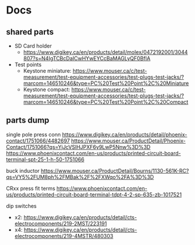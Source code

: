 # Docs

## shared parts

- SD Card holder
  - https://www.digikey.ca/en/products/detail/molex/0472192001/3044807?s=N4IgTCBcDaICwHYwEYCcBaMAGLyQF0BfIA
- Test points
  - Keystone miniature: https://www.mouser.ca/c/test-measurement/test-equipment-accessories/test-plugs-test-jacks/?marcom=146510246&type=PC%20Test%20Point%2C%20Miniature
  - Keystone compact: https://www.mouser.ca/c/test-measurement/test-equipment-accessories/test-plugs-test-jacks/?marcom=146510246&type=PC%20Test%20Point%2C%20Compact

## parts dump

single pole press conn
https://www.digikey.ca/en/products/detail/phoenix-contact/1751066/4482697
https://www.mouser.ca/ProductDetail/Phoenix-Contact/1751066?qs=YjJcVSlHJPXF6y9LwP5Nnw%3D%3D
https://www.phoenixcontact.com/en-us/products/printed-circuit-board-terminal-spt-25-1-h-50-1751066

buck inductor
https://www.mouser.ca/ProductDetail/Bourns/1130-561K-RC?qs=VY5%2FUM8ph%2FMBak%2F%2FXWqo%2FA%3D%3D

CRxx press fit terms
https://www.phoenixcontact.com/en-us/products/printed-circuit-board-terminal-tdpt-4-2-sp-635-zb-1017521

dip switches

- x2: https://www.digikey.ca/en/products/detail/cts-electrocomponents/219-2MST/223191
- x4: https://www.digikey.ca/en/products/detail/cts-electrocomponents/219-4MSTR/480303
